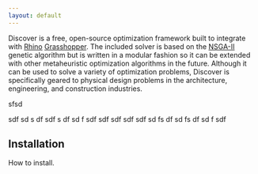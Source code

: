 ```yaml
---
layout: default
---
```


Discover is a free, open-source optimization framework built to integrate with [Rhino](https://rhino3d.com) [Grasshopper](http://grasshopper3d.com). The included solver is based on the [NSGA-II](https://ieeexplore.ieee.org/document/996017) genetic algorithm but is written in a modular fashion so it can be extended with other metaheuristic optimization algorithms in the future. Although it can be used to solve a variety of optimization problems, Discover is specifically geared to physical design problems in the architecture, engineering, and construction industries. 


sfsd

sdf
sd
s
df
sdf
s
df
sd
f
sdf
sdf
sdf
sdf
sdf
sd
fs
df
sd
fs
df
sd
f
sdf


## Installation

How to install.
